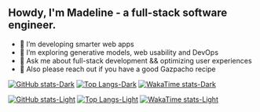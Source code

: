 ## Howdy, I'm Madeline - a full-stack software engineer.

- 🔨 I’m developing smarter web apps
- 👀 I’m exploring generative models, web usability and DevOps
- 💬 Ask me about full-stack development && optimizing user experiences
- 🤌 Also please reach out if you have a good Gazpacho recipe

[![GitHub stats-Dark](https://github-readme-stats-seven-red-62.vercel.app/api?username=madelinehou&show_icons=true&theme=vue-dark&bg_color=00000000#gh-dark-mode-only)](https://github.com/madelinehou/github-readme-stats#gh-dark-mode-only)
[![Top Langs-Dark](https://github-readme-stats-seven-red-62.vercel.app/api/top-langs/?username=madelinehou&layout=compact&theme=vue-dark&bg_color=00000000#gh-dark-mode-only)](https://github.com/madelinehou/github-readme-stats#gh-dark-mode-only)
[![WakaTime stats-Dark](https://github-readme-stats-seven-red-62.vercel.app/api/wakatime?username=madelinehou&layout=compact&theme=vue-dark&bg_color=00000000#gh-dark-mode-only)](https://github.com/madelinehou/github-readme-stats#gh-dark-mode-only)

[![GitHub stats-Light](https://github-readme-stats-seven-red-62.vercel.app/api?username=madelinehou&show_icons=true&theme=vue#gh-light-mode-only)](https://github.com/madelinehou/github-readme-stats#gh-light-mode-only)
[![Top Langs-Light](https://github-readme-stats-seven-red-62.vercel.app/api/top-langs/?username=madelinehou&layout=compact&theme=vue#gh-light-mode-only)](https://github.com/madelinehou/github-readme-stats#gh-light-mode-only)
[![WakaTime stats-Light](https://github-readme-stats-seven-red-62.vercel.app/api/wakatime?username=madelinehou&layout=compact&theme=vue#gh-light-mode-only)](https://github.com/madelinehou/github-readme-stats#gh-light-mode-only)
